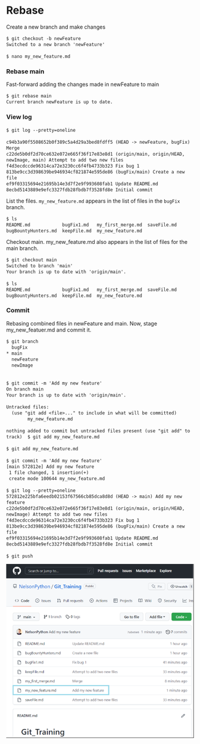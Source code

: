 # Rebase

Create a new branch and make changes

```
$ git checkout -b newFeature
Switched to a new branch 'newFeature'
 
$ nano my_new_feature.md
```

### Rebase main

Fast-forward adding the changes made in newFeature to main

```
$ git rebase main
Current branch newFeature is up to date.
```

### View log

```
$ git log --pretty=oneline  
 
c94b3a90f5508652b0f389c5a4d29a3bed8fdff5 (HEAD -> newFeature, bugFix) Merge
c22de5b0df2d70ce632e072e665f36f17e83e8d1 (origin/main, origin/HEAD, newImage, main) Attempt to add two new files
f4d3ecdccde96314ca72e3230cc6f4fb4733b323 Fix bug 1
813be9cc3d398639be946934cf821874e595de86 (bugFix/main) Create a new file
ef9f03315694e21695b14e3d7f2e9f993608fab1 Update README.md
8ecbd5143889e9efc3327fdb28fbdb7f3528fd8e Initial commit  
```

List the files.  ` my_new_feature.md ` appears in the list of files in the ` bugFix ` branch.

```
$ ls
README.md            bugFix1.md   my_first_merge.md  saveFile.md
bugBountyHunters.md  keepFile.md  my_new_feature.md
```

Checkout main.  my_new_feature.md also appears in the list of files for the main branch.

```
$ git checkout main
Switched to branch 'main'
Your branch is up to date with 'origin/main'.

$ ls  
README.md            bugFix1.md   my_first_merge.md  saveFile.md
bugBountyHunters.md  keepFile.md  my_new_feature.md
```

### Commit
Rebasing combined files in newFeature and main.  Now, stage my_new_featuer.md and commit it.

```
$ git branch
  bugFix
* main
  newFeature
  newImage
 
 
$ git commit -m 'Add my new feature'
On branch main
Your branch is up to date with 'origin/main'.
 
Untracked files:
  (use "git add <file>..." to include in what will be committed)
        my_new_feature.md
 
nothing added to commit but untracked files present (use "git add" to track)  $ git add my_new_feature.md
 
$ git add my_new_feature.md
 
$ git commit -m 'Add my new feature'
[main 572812e] Add my new feature
 1 file changed, 1 insertion(+)
 create mode 100644 my_new_feature.md
 
$ git log --pretty=oneline
572812e225bfa6eedb02153f67566cb85dca8d8d (HEAD -> main) Add my new feature
c22de5b0df2d70ce632e072e665f36f17e83e8d1 (origin/main, origin/HEAD, newImage) Attempt to add two new files
f4d3ecdccde96314ca72e3230cc6f4fb4733b323 Fix bug 1
813be9cc3d398639be946934cf821874e595de86 (bugFix/main) Create a new file
ef9f03315694e21695b14e3d7f2e9f993608fab1 Update README.md
8ecbd5143889e9efc3327fdb28fbdb7f3528fd8e Initial commit
  
$ git push
```

![](images/rebaseGit.png)


